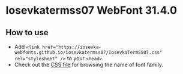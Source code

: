 # Iosevkatermss07 WebFont 31.4.0

## How to use

- Add `<link href="https://iosevka-webfonts.github.io/iosevkatermss07/IosevkaTermSS07.css" rel="stylesheet" />` to your `<head>`.
- Check out the [CSS file](./IosevkaTermSS07.css) for browsing the name of font family.
